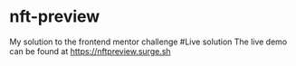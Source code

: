 # nft-preview
My solution to the frontend mentor challenge
#Live solution
The live demo can be found at https://nftpreview.surge.sh
